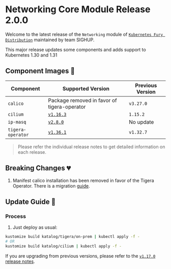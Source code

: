 # Networking Core Module Release 2.0.0

Welcome to the latest release of the `Networking` module of [`Kubernetes Fury Distribution`](https://github.com/sighupio/fury-distribution) maintained by team SIGHUP.

This major release updates some components and adds support to Kubernetes 1.30 and 1.31

## Component Images 🚢

| Component         | Supported Version                                                                | Previous Version |
| ----------------- | -------------------------------------------------------------------------------- | ---------------- |
| `calico`          | Package removed in favor of tigera-operator                                      | `v3.27.0`        |
| `cilium`          | [`v1.16.3`](https://github.com/cilium/cilium/releases/tag/v1.15.2)               | `1.15.2`         |
| `ip-masq`         | [`v2.8.0`](https://github.com/kubernetes-sigs/ip-masq-agent/releases/tag/v2.8.0) | No update        |
| `tigera-operator` | [`v1.36.1`](https://github.com/tigera/operator/releases/tag/v1.36.1)             | `v1.32.7`        |

> Please refer the individual release notes to get detailed information on each release.

## Breaking Changes 💔

1. Manifest calico installation has been removed in favor of the Tigera Operator. There is a migration [guide](https://github.com/sighupio/fury-kubernetes-networking/blob/v2.0.0/katalog/tigera/README.md#migrating-from-calico-manifests-to-the-tigera-operator).

## Update Guide 🦮

### Process

1. Just deploy as usual:

```bash
kustomize build katalog/tigera/on-prem | kubectl apply -f -
# OR
kustomize build katalog/cilium | kubectl apply -f -
```

If you are upgrading from previous versions, please refer to the [`v1.17.0` release notes](https://github.com/sighupio/fury-kubernetes-networking/releases/tag/v1.17.0).
